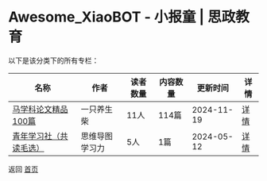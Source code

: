 # Awesome_XiaoBOT - 小报童 | 思政教育

以下是该分类下的所有专栏：

| 名称 | 作者 | 读者数量 | 内容数量 | 更新时间 | 详情 |
|------|------|----------|----------|----------|------|
| [马学科论文精品100篇](https://xiaobot.net/p/Marxpaper?refer=0b133df9-27dc-423b-8101-639049001c13) | 一只养生柴 | 11人 | 114篇 |  2024-11-19 | [详情](data/Marxpaper.md) |
| [青年学习社（共读毛选）](https://xiaobot.net/p/Xiaomodushu?refer=0b133df9-27dc-423b-8101-639049001c13) | 思维导图学习力 | 5人 | 1篇 |  2024-05-12 | [详情](data/Xiaomodushu.md) |


返回 [首页](../README.md)
